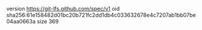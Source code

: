 version https://git-lfs.github.com/spec/v1
oid sha256:61e158482d01bc20b721fc2dd1db4c033632678e4c7207ab1bb07be04aa0663a
size 369
